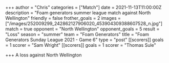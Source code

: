 +++
author = "Chris"
categories = ["Match"]
date = 2021-11-13T11:00:00Z
description = "Foam generators summer league match against North Wellington"
friendly = false
frother_goals = 2
images = ["/images/252009299_242862127906020_453904309388607528_n.jpg"]
match = true
opponent = "North Wellington"
opponent_goals = 5
result = "Loss"
season = "summer"
team = "Foam Generators"
title = "Foam Generators Sunday League 2021 - Game 6"
type = "post"
[[scorers]]
goals = 1
scorer = "Sam Wright"
[[scorers]]
goals = 1
scorer = "Thomas Sule"

+++
A loss against North Wellington
